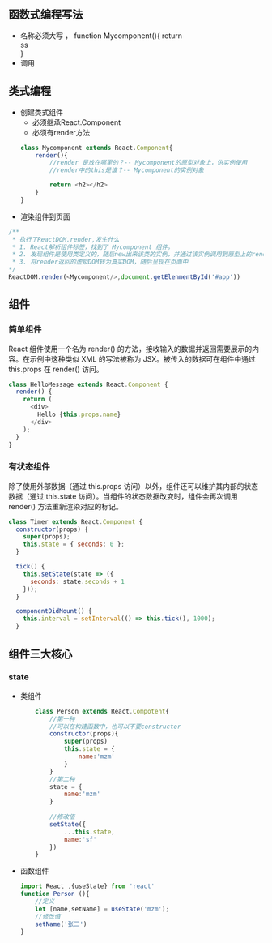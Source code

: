 ## 函数式编程写法
- 名称必须大写 ， function Mycomponent(){ return <div>ss</div>}
- 调用<Mycomponent />

## 类式编程
- 创建类式组件
    - 必须继承React.Component
    - 必须有render方法
    ```js
    class Mycomponent extends React.Component{
        render(){
            //render 是放在哪里的？-- Mycomponent的原型对象上，供实例使用
            //render中的this是谁？-- Mycomponent的实例对象

            return <h2></h2>
        }
    }
    ```
- 渲染组件到页面
```js
/**
 * 执行了ReactDOM.render,发生什么
 * 1. React解析组件标签，找到了 Mycomponent 组件。
 * 2. 发现组件是使用类定义的，随后new出来该类的实例，并通过该实例调用到原型上的render方法
 * 3. 将render返回的虚拟DOM转为真实DOM，随后呈现在页面中
*/
ReactDOM.render(<Mycomponent/>,document.getElenmentById('#app'))
```

## 组件
### 简单组件
React 组件使用一个名为 render() 的方法，接收输入的数据并返回需要展示的内容。在示例中这种类似 XML 的写法被称为 JSX。被传入的数据可在组件中通过 this.props 在 render() 访问。
```js
class HelloMessage extends React.Component {
  render() {
    return (
      <div>
        Hello {this.props.name}
      </div>
    );
  }
}
```
### 有状态组件
除了使用外部数据（通过 this.props 访问）以外，组件还可以维护其内部的状态数据（通过 this.state 访问）。当组件的状态数据改变时，组件会再次调用 render() 方法重新渲染对应的标记。
```js
class Timer extends React.Component {
  constructor(props) {
    super(props);
    this.state = { seconds: 0 };
  }

  tick() {
    this.setState(state => ({
      seconds: state.seconds + 1
    }));
  }

  componentDidMount() {
    this.interval = setInterval(() => this.tick(), 1000);
  }
```

## 组件三大核心
### state
- 类组件
    ```js
        class Person extends React.Compotent{
            //第一种
            //可以在构建函数中，也可以不要constructor
            constructor(props){
                super(props)
                this.state = {
                    name:'mzm'
                }
            }
            //第二种
            state = {
                name:'mzm'
            }
        
            //修改值
            setState({
                ...this.state,
                name:'sf'
            })
        }
    ```
- 函数组件
    ```js
    import React ,{useState} from 'react'
    function Person (){
        //定义
        let [name,setName] = useState('mzm');
        //修改值
        setName('张三')
    }
    ```



